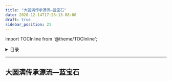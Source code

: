 ```yaml
---
title: "大圆满传承源流—蓝宝石"
date: 2020-12-14T17:26:13-08:00
draft: true
sidebar_position: 21
---
```


import TOCInline from '@theme/TOCInline';

<details>
<summary>目录</summary>
<TOCInline toc={toc} maxHeadingLevel='6' />
</details>



---

## 大圆满传承源流—蓝宝石


  